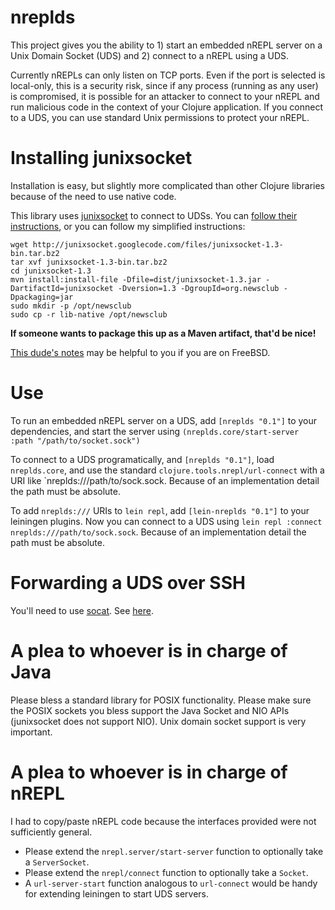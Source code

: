 nreplds
=======

This project gives you the ability to 1) start an embedded nREPL server on a
Unix Domain Socket (UDS) and 2) connect to a nREPL using a UDS.

Currently nREPLs can only listen on TCP ports. Even if the port is selected is
local-only, this is a security risk, since if any process (running as any user)
is compromised, it is possible for an attacker to connect to your nREPL and run
malicious code in the context of your Clojure application. If you connect to a
UDS, you can use standard Unix permissions to protect your nREPL.


Installing junixsocket
======================

Installation is easy, but slightly more complicated than other Clojure libraries
because of the need to use native code.

This library uses [junixsocket](http://code.google.com/p/junixsocket/) to
connect to UDSs. You can
[follow their instructions](http://code.google.com/p/junixsocket/wiki/GettingStarted),
or you can follow my simplified instructions:

```
wget http://junixsocket.googlecode.com/files/junixsocket-1.3-bin.tar.bz2
tar xvf junixsocket-1.3-bin.tar.bz2
cd junixsocket-1.3
mvn install:install-file -Dfile=dist/junixsocket-1.3.jar -DartifactId=junixsocket -Dversion=1.3 -DgroupId=org.newsclub -Dpackaging=jar
sudo mkdir -p /opt/newsclub
sudo cp -r lib-native /opt/newsclub
```

**If someone wants to package this up as a Maven artifact, that'd be nice!**

[This dude's notes](http://brechthouben.be/?p=13) may be helpful to you if you
are on FreeBSD.

Use
===

To run an embedded nREPL server on a UDS, add `[nreplds "0.1"]` to your
dependencies, and start the server using `(nreplds.core/start-server :path
"/path/to/socket.sock")`

To connect to a UDS programatically, and `[nreplds "0.1"]`, load `nreplds.core`,
and use the standard `clojure.tools.nrepl/url-connect` with a URI like
`nreplds:///path/to/sock.sock. Because of an implementation detail the path must
be absolute.

To add `nreplds:///` URIs to `lein repl`, add `[lein-nreplds "0.1"]` to your
leiningen plugins. Now you can connect to a UDS using `lein repl :connect
nreplds:///path/to/sock.sock`. Because of an implementation detail the path must
be absolute.

Forwarding a UDS over SSH
=========================

You'll need to use [socat](http://www.dest-unreach.org/socat/). See [here](http://www.debian-administration.org/users/dkg/weblog/68).

A plea to whoever is in charge of Java
======================================

Please bless a standard library for POSIX functionality. Please make sure the
POSIX sockets you bless support the Java Socket and NIO APIs (junixsocket does
not support NIO). Unix domain socket support is very important.

A plea to whoever is in charge of nREPL
=======================================

I had to copy/paste nREPL code because the interfaces provided were not sufficiently general.

- Please extend the `nrepl.server/start-server` function to optionally take a `ServerSocket`.
- Please extend the `nrepl/connect` function to optionally take a `Socket`.
- A `url-server-start` function analogous to `url-connect` would be handy for
  extending leiningen to start UDS servers.

